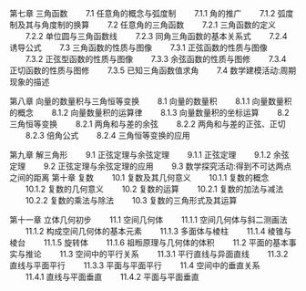 
第七章 三角函数
　　7.1 任意角的概念与弧度制
　　7.1.1 角的推广
　　7.1.2 弧度制及其与角度制的换算
　　7.2 任意角的三角函数
　　7.2.1 三角函数的定义
　　7.2.2 单位圆与三角函数线
　　7.2.3 同角三角函数的基本关系式
　　7.2.4 诱导公式
　　7.3 三角函数的性质与图像
　　7.3.1 正弦函数的性质与图像
　　7.3.2 正弦型函数的性质与图像
　　7.3.3 余弦函数的性质与图修
　　7.3.4 正切函数的性质与图修
　　7.3.5 已知三角函数值求角
　　7.4 数学建模活动:周期现象的描述

第八章 向量的数量积与三角恒等变换
　　8.1 向量的数量积
　　8.1.1 向量数量积的概念
　　8.1.2 向量数量积的运算律
　　8.1.3 向量数量积的坐标运算
　　8.2 三角恒等变换
　　8.2.1 两角和与差的余弦
　　8.2.2 两角和与差的正弦、正切
　　8.2.3 倍角公式
　　8.2.4 三角恒等变换的应用

第九章 解三角形
　　9.1 正弦定理与余弦定理
　　9.1.1 正弦定理
　　9.1.2 余弦定理
　　9.2 正弦定理与余弦定理的应用
　　9.3 数学探究活动:得到不可达两点之间的距离
第十章 复数
　　10.1 复数及其几何意义
　　10.1.1 复数的概念
　　10.1.2 复数的几何意义
　　10.2 复数的运算
　　10.2.1 复数的加法与减法
　　10.2.2 复数的乘法与除法
　　10.3 复数的三角形式及其运算

第十一章 立体几何初步
　　11.1 空间几何体
　　11.1.1 空间几何体与斜二测画法
　　11.1.2 构成空间几何体的基本元素
　　11.1.3 多面体与棱柱
　　11.1.4 棱锥与棱台
　　11.1.5 旋转体
　　11.1.6 祖暅原理与几何体的体积
　　11.2 平面的基本事实与推论
　　11.3 空间中的平行关系
　　11.3.1 平行直线与异面直线
　　11.3.2 直线与平面平行
　　11.3.3 平面与平面平行
　　11.4 空间中的垂直关系
　　11.4.1 直线与平面垂直
　　11.4.2 平面与平面垂直